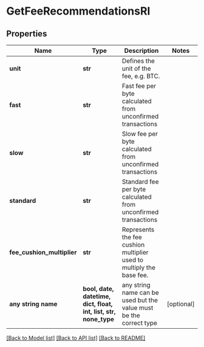 # GetFeeRecommendationsRI


## Properties
Name | Type | Description | Notes
------------ | ------------- | ------------- | -------------
**unit** | **str** | Defines the unit of the fee, e.g. BTC. | 
**fast** | **str** | Fast fee per byte calculated from unconfirmed transactions | 
**slow** | **str** | Slow fee per byte calculated from unconfirmed transactions | 
**standard** | **str** | Standard fee per byte calculated from unconfirmed transactions | 
**fee_cushion_multiplier** | **str** | Represents the fee cushion multiplier used to multiply the base fee. | 
**any string name** | **bool, date, datetime, dict, float, int, list, str, none_type** | any string name can be used but the value must be the correct type | [optional]

[[Back to Model list]](../README.md#documentation-for-models) [[Back to API list]](../README.md#documentation-for-api-endpoints) [[Back to README]](../README.md)



